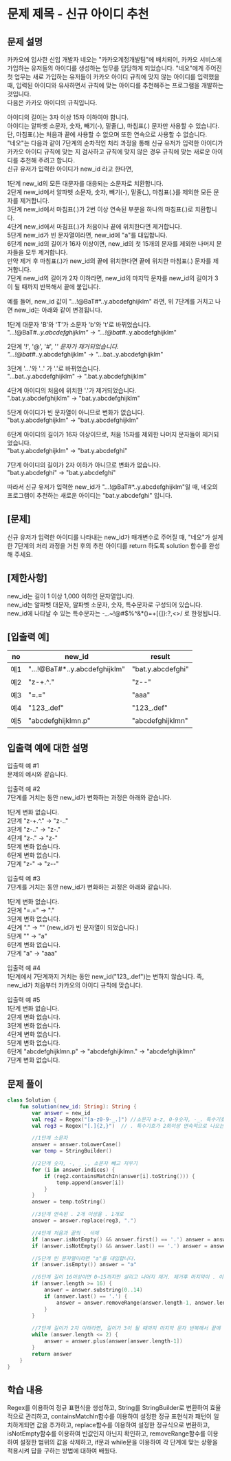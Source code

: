 # 문제 제목 - 신규 아이디 추천
## 문제 설명
카카오에 입사한 신입 개발자 네오는 "카카오계정개발팀"에 배치되어, 카카오 서비스에 가입하는 유저들의 아이디를 생성하는 업무를 담당하게 되었습니다. "네오"에게 주어진 첫 업무는 새로 가입하는 유저들이 카카오 아이디 규칙에 맞지 않는 아이디를 입력했을 때, 입력된 아이디와 유사하면서 규칙에 맞는 아이디를 추천해주는 프로그램을 개발하는 것입니다.  
다음은 카카오 아이디의 규칙입니다.

아이디의 길이는 3자 이상 15자 이하여야 합니다.  
아이디는 알파벳 소문자, 숫자, 빼기(-), 밑줄(_), 마침표(.) 문자만 사용할 수 있습니다.  
단, 마침표(.)는 처음과 끝에 사용할 수 없으며 또한 연속으로 사용할 수 없습니다.  
"네오"는 다음과 같이 7단계의 순차적인 처리 과정을 통해 신규 유저가 입력한 아이디가 카카오 아이디 규칙에 맞는 지 검사하고 규칙에 맞지 않은 경우 규칙에 맞는 새로운 아이디를 추천해 주려고 합니다.  
신규 유저가 입력한 아이디가 new_id 라고 한다면,  

1단계 new_id의 모든 대문자를 대응되는 소문자로 치환합니다.  
2단계 new_id에서 알파벳 소문자, 숫자, 빼기(-), 밑줄(_), 마침표(.)를 제외한 모든 문자를 제거합니다.  
3단계 new_id에서 마침표(.)가 2번 이상 연속된 부분을 하나의 마침표(.)로 치환합니다.  
4단계 new_id에서 마침표(.)가 처음이나 끝에 위치한다면 제거합니다.  
5단계 new_id가 빈 문자열이라면, new_id에 "a"를 대입합니다.  
6단계 new_id의 길이가 16자 이상이면, new_id의 첫 15개의 문자를 제외한 나머지 문자들을 모두 제거합니다.  
     만약 제거 후 마침표(.)가 new_id의 끝에 위치한다면 끝에 위치한 마침표(.) 문자를 제거합니다.  
7단계 new_id의 길이가 2자 이하라면, new_id의 마지막 문자를 new_id의 길이가 3이 될 때까지 반복해서 끝에 붙입니다.  

예를 들어, new_id 값이 "...!@BaT#*..y.abcdefghijklm" 라면, 위 7단계를 거치고 나면 new_id는 아래와 같이 변경됩니다.  

1단계 대문자 'B'와 'T'가 소문자 'b'와 't'로 바뀌었습니다.  
"...!@BaT#*..y.abcdefghijklm" → "...!@bat#*..y.abcdefghijklm"

2단계 '!', '@', '#', '*' 문자가 제거되었습니다.  
"...!@bat#*..y.abcdefghijklm" → "...bat..y.abcdefghijklm"

3단계 '...'와 '..' 가 '.'로 바뀌었습니다.  
"...bat..y.abcdefghijklm" → ".bat.y.abcdefghijklm"

4단계 아이디의 처음에 위치한 '.'가 제거되었습니다.  
".bat.y.abcdefghijklm" → "bat.y.abcdefghijklm"

5단계 아이디가 빈 문자열이 아니므로 변화가 없습니다.  
"bat.y.abcdefghijklm" → "bat.y.abcdefghijklm"

6단계 아이디의 길이가 16자 이상이므로, 처음 15자를 제외한 나머지 문자들이 제거되었습니다.  
"bat.y.abcdefghijklm" → "bat.y.abcdefghi"

7단계 아이디의 길이가 2자 이하가 아니므로 변화가 없습니다.  
"bat.y.abcdefghi" → "bat.y.abcdefghi"

따라서 신규 유저가 입력한 new_id가 "...!@BaT#*..y.abcdefghijklm"일 때, 네오의 프로그램이 추천하는 새로운 아이디는 "bat.y.abcdefghi" 입니다.

## [문제]
신규 유저가 입력한 아이디를 나타내는 new_id가 매개변수로 주어질 때, "네오"가 설계한 7단계의 처리 과정을 거친 후의 추천 아이디를 return 하도록 solution 함수를 완성해 주세요.

## [제한사항]
new_id는 길이 1 이상 1,000 이하인 문자열입니다.  
new_id는 알파벳 대문자, 알파벳 소문자, 숫자, 특수문자로 구성되어 있습니다.  
new_id에 나타날 수 있는 특수문자는 -_.~!@#$%^&*()=+[{]}:?,<>/ 로 한정됩니다.  

## [입출력 예]
no	| new_id	|result
---|---|---|
예1	| "...!@BaT#*..y.abcdefghijklm"	| "bat.y.abcdefghi"
예2	| "z-+.^."	| "z--"
예3	| "=.="	| "aaa"
예4	| "123_.def"	| "123_.def"
예5	| "abcdefghijklmn.p"	| "abcdefghijklmn"
## 입출력 예에 대한 설명
입출력 예 #1  
문제의 예시와 같습니다.

입출력 예 #2  
7단계를 거치는 동안 new_id가 변화하는 과정은 아래와 같습니다.

1단계 변화 없습니다.  
2단계 "z-+.^." → "z-.."  
3단계 "z-.." → "z-."  
4단계 "z-." → "z-"  
5단계 변화 없습니다.  
6단계 변화 없습니다.  
7단계 "z-" → "z--"  

입출력 예 #3  
7단계를 거치는 동안 new_id가 변화하는 과정은 아래와 같습니다.

1단계 변화 없습니다.  
2단계 "=.=" → "."  
3단계 변화 없습니다.  
4단계 "." → "" (new_id가 빈 문자열이 되었습니다.)  
5단계 "" → "a"  
6단계 변화 없습니다.  
7단계 "a" → "aaa"  

입출력 예 #4  
1단계에서 7단계까지 거치는 동안 new_id("123_.def")는 변하지 않습니다. 즉, new_id가 처음부터 카카오의 아이디 규칙에 맞습니다.  

입출력 예 #5  
1단계 변화 없습니다.  
2단계 변화 없습니다.  
3단계 변화 없습니다.  
4단계 변화 없습니다.  
5단계 변화 없습니다.  
6단계 "abcdefghijklmn.p" → "abcdefghijklmn." → "abcdefghijklmn"  
7단계 변화 없습니다.  
## 문제 풀이
``` kotlin
class Solution {
    fun solution(new_id: String): String {
        var answer = new_id
        val reg2 = Regex("[a-z0-9-_.]") //소문자 a-z, 0-9숫자, -_. 특수기호의 존재
        val reg3 = Regex("[.]{2,}")  // . 특수기호가 2회이상 연속적으로 나오는지 확인하는 정규식

        //1단계 소문자
        answer = answer.toLowerCase()
        var temp = StringBuilder()

        //2단계 숫자, -, _ ., 소문자 빼고 지우기
        for (i in answer.indices) {
            if (reg2.containsMatchIn(answer[i].toString())) {
                temp.append(answer[i])
            }
        }
        answer = temp.toString()

        //3단계 연속된 . 2개 이상을 . 1개로
        answer = answer.replace(reg3, ".")

        //4단계 처음과 끝의 . 삭제
        if (answer.isNotEmpty() && answer.first() == '.') answer = answer.removeRange(0, 1)
        if (answer.isNotEmpty() && answer.last() == '.') answer = answer.removeRange(answer.length-1, answer.length)

        //5단계 빈 문자열이라면 "a"를 대입합니다.
        if (answer.isEmpty()) answer = "a"

        //6단계 길이 16이상이면 0~15까지만 살리고 나머지 제거. 제거후 마지막이 . 이거면 이것도 제거
        if (answer.length >= 16) {
            answer = answer.substring(0..14)
            if (answer.last() == '.') {
                answer = answer.removeRange(answer.length-1, answer.length)
            }
        }
        
        //7단계 길이가 2자 이하라면, 길이가 3이 될 때까지 마지막 문자 반복해서 끝에 붙입니다.
        while (answer.length <= 2) {
            answer = answer.plus(answer[answer.length-1])
        }       
        return answer
    }
}
```
## 학습 내용
Regex를 이용하여 정규 표현식을 생성하고, String를 StringBuilder로 변환하여 효율적으로 관리하고, containsMatchIn함수를 이용하여 설정한 정규 표현식과 패턴이 일치하게되면 값을 추가하고, replace함수를 이용하여 설정한 정규식으로 변환하고, isNotEmpty함수를 이용하여 빈값인지 아닌지 확인하고, removeRange함수를 이용하여 설정한 범위의 값을 삭제하고, if문과 while문을 이용하여 각 단계에 맞는 상황을 적용시켜 답을 구하는 방법에 대하여 배웠다.



